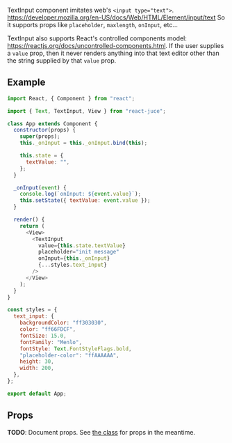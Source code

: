 TextInput component imitates web's `<input type="text">`.
https://developer.mozilla.org/en-US/docs/Web/HTML/Element/input/text
So it supports props like `placeholder`, `maxlength`, `onInput`, etc...

TextInput also supports React's controlled components model:
https://reactjs.org/docs/uncontrolled-components.html.
If the user supplies a `value` prop,
then it never renders anything into that text editor other than
the string supplied by that `value` prop.

## Example

```js
import React, { Component } from "react";

import { Text, TextInput, View } from "react-juce";

class App extends Component {
  constructor(props) {
    super(props);
    this._onInput = this._onInput.bind(this);

    this.state = {
      textValue: "",
    };
  }

  _onInput(event) {
    console.log(`onInput: ${event.value}`);
    this.setState({ textValue: event.value });
  }

  render() {
    return (
      <View>
        <TextInput
          value={this.state.textValue}
          placeholder="init message"
          onInput={this._onInput}
          {...styles.text_input}
        />
      </View>
    );
  }
}

const styles = {
  text_input: {
    backgroundColor: "ff303030",
    color: "ff66FDCF",
    fontSize: 15.0,
    fontFamily: "Menlo",
    fontStyle: Text.FontStyleFlags.bold,
    "placeholder-color": "ffAAAAAA",
    height: 30,
    width: 200,
  },
};

export default App;
```

## Props

**TODO**: Document props. See [the class](https://github.com/nick-thompson/react-juce/blob/master/packages/react-juce/src/components/TextInput.tsx#L11) for props in the meantime.
